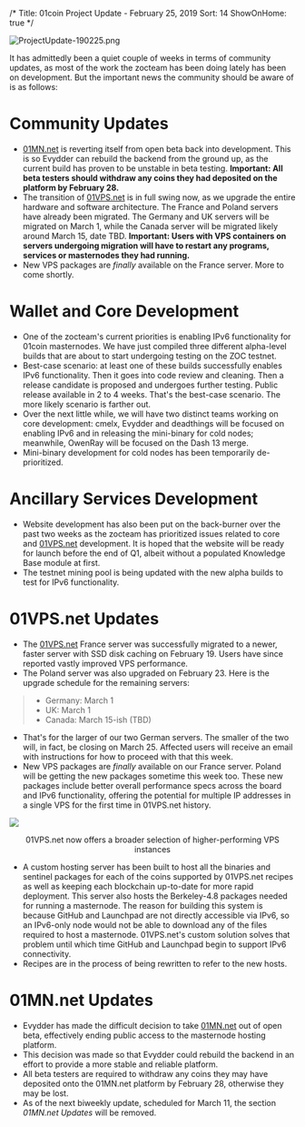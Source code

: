 /*
Title: 01coin Project Update - February 25, 2019
Sort: 14
ShowOnHome: true
*/

![ProjectUpdate-190225.png](https://cdn.steemitimages.com/DQmbCGkXVmFjBCT8u7Gq3sXgwYDGXtaiss12h8MVfe9CPeQ/ProjectUpdate-190225.png)

It has admittedly been a quiet couple of weeks in terms of community updates, as most of the work the zocteam has been doing lately has been on development. But the important news the community should be aware of is as follows:

# Community Updates

- [01MN.net](https://01MN.net) is reverting itself from open beta back into development. This is so Evydder can rebuild the backend from the ground up, as the current build has proven to be unstable in beta testing. **Important: All beta testers should withdraw any coins they had deposited on the platform by February 28.**
- The transition of [01VPS.net](https://01VPS.net) is in full swing now, as we upgrade the entire hardware and software architecture. The France and Poland servers have already been migrated. The Germany and UK servers will be migrated on March 1, while the Canada server will be migrated likely around March 15, date TBD. **Important: Users with VPS containers on servers undergoing migration will have to restart any programs, services or masternodes they had running.**
- New VPS packages are *finally* available on the France server. More to come shortly.

# Wallet and Core Development

- One of the zocteam's current priorities is enabling IPv6 functionality for 01coin masternodes. We have just compiled three different alpha-level builds that are about to start undergoing testing on the ZOC testnet. 
- Best-case scenario: at least one of these builds successfully enables IPv6 functionality. Then it goes into code review and cleaning. Then a release candidate is proposed and undergoes further testing. Public release available in 2 to 4 weeks. That's the best-case scenario. The more likely scenario is farther out.
- Over the next little while, we will have two distinct teams working on core development: cmelx, Evydder and deadthings will be focused on enabling IPv6 and in releasing the mini-binary for cold nodes; meanwhile, OwenRay will be focused on the Dash 13 merge.
- Mini-binary development for cold nodes has been temporarily de-prioritized.

# Ancillary Services Development

- Website development has also been put on the back-burner over the past two weeks as the zocteam has prioritized issues related to core and [01VPS.net](https://01VPS.net) development. It is hoped that the website will be ready for launch before the end of Q1, albeit without a populated Knowledge Base module at first. 
- The testnet mining pool is being updated with the new alpha builds to test for IPv6 functionality.

# 01VPS.net Updates

- The [01VPS.net](https://01VPS.net) France server was successfully migrated to a newer, faster server with SSD disk caching on February 19. Users have since reported vastly improved VPS performance.
- The Poland server was also upgraded on February 23. Here is the upgrade schedule for the remaining servers:

> - Germany: March 1
> - UK: March 1
> - Canada: March 15-ish (TBD)

- That's for the larger of our two German servers. The smaller of the two will, in fact, be closing on March 25. Affected users will receive an email with instructions for how to proceed with that this week. 
- New VPS packages are *finally* available on our France server. Poland will be getting the new packages sometime this week too. These new packages include better overall performance specs across the board and IPv6 functionality, offering the potential for multiple IP addresses in a single VPS for the first time in 01VPS.net history.

![](https://cdn.steemitimages.com/DQmaDAuhd2tiARXwD1VWNxhAHjxP6b8bCX8drJ27XMwmALU/image.png)
<p style="text-align: center;">01VPS.net now offers a broader selection of higher-performing VPS instances</p>

- A custom hosting server has been built to host all the binaries and sentinel packages for each of the coins supported by 01VPS.net recipes as well as keeping each blockchain up-to-date for more rapid deployment. This server also hosts the Berkeley-4.8 packages needed for running a masternode. The reason for building this system is because GitHub and Launchpad are not directly accessible via IPv6, so an IPv6-only node would not be able to download any of the files required to host a masternode. 01VPS.net's custom solution solves that problem until which time GitHub and Launchpad begin to support IPv6 connectivity.
- Recipes are in the process of being rewritten to refer to the new hosts.

# 01MN.net Updates

- Evydder has made the difficult decision to take [01MN.net](https://01MN.net) out of open beta, effectively ending public access to the masternode hosting platform. 
- This decision was made so that Evydder could rebuild the backend in an effort to provide a more stable and reliable platform.
- All beta testers are required to withdraw any coins they may have deposited onto the 01MN.net platform by February 28, otherwise they may be lost.
- As of the next biweekly update, scheduled for March 11, the section *01MN.net Updates* will be removed.

